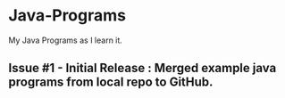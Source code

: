 Java-Programs
=============

My Java Programs as I learn it.

Issue #1 - Initial Release : Merged example java programs from local repo to GitHub.
------------------------------------------------------------------------------------
